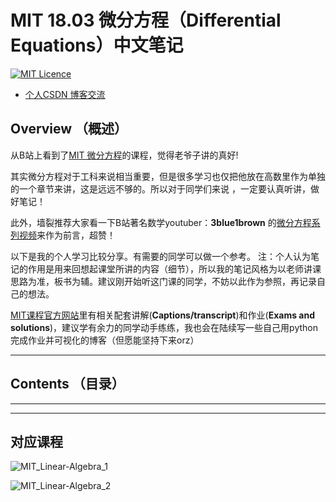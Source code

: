 # MIT 18.03 微分方程（Differential Equations）中文笔记

[![MIT Licence](https://badges.frapsoft.com/os/mit/mit.svg?v=103)](https://opensource.org/licenses/mit-license.php)

+   [个人CSDN 博客交流](https://blog.csdn.net/weixin_40664094)

<!-- break -->

## Overview （概述）

从B站上看到了[MIT 微分方程](https://www.bilibili.com/video/av9699638/?p=6&t=2647)的课程，觉得老爷子讲的真好!

其实微分方程对于工科来说相当重要，但是很多学习也仅把他放在高数里作为单独的一个章节来讲，这是远远不够的。所以对于同学们来说 ，一定要认真听讲，做好笔记！

此外，墙裂推荐大家看一下B站著名数学youtuber：**3blue1brown** 的[微分方程系列视频](https://www.bilibili.com/video/av50290975?from=search&seid=9150229434408215050)来作为前言，超赞！

以下是我的个人学习比较分享。有需要的同学可以做一个参考。
注：个人认为笔记的作用是用来回想起课堂所讲的内容（细节），所以我的笔记风格为以老师讲课思路为准，板书为辅。建议刚开始听这门课的同学，不妨以此作为参照，再记录自己的想法。

[MIT课程官方网站](https://ocw.mit.edu/courses/mathematics/18-03sc-differential-equations-fall-2011/index.htm)里有相关配套讲解(**Captions/transcript**)和作业(**Exams and solutions**)，建议学有余力的同学动手练练，我也会在陆续写一些自己用python完成作业并可视化的博客（但愿能坚持下来orz）

----

## Contents （目录）

---



----

## 对应课程

![MIT_Linear-Algebra_1](/images/LA_whole_1.png)

![MIT_Linear-Algebra_2](/images/LA_whole_2.png)
